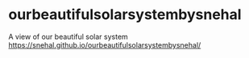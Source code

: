 # ourbeautifulsolarsystembysnehal
A view of our beautiful solar system
https://snehal.github.io/ourbeautifulsolarsystembysnehal/
